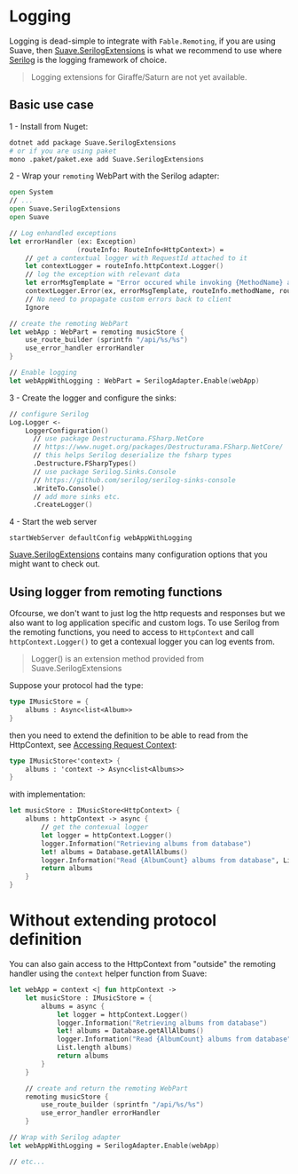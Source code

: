 # Logging

Logging is dead-simple to integrate with `Fable.Remoting`, if you are using Suave, then [Suave.SerilogExtensions](https://github.com/Zaid-Ajaj/Suave.SerilogExtensions) is what we recommend to use where [Serilog](https://github.com/Zaid-Ajaj/Suave.SerilogExtensions) is the logging framework of choice.

> Logging extensions for Giraffe/Saturn are not yet available.

## Basic use case
1 - Install from Nuget:
```bash
dotnet add package Suave.SerilogExtensions
# or if you are using paket
mono .paket/paket.exe add Suave.SerilogExtensions
```
2 - Wrap your `remoting` WebPart with the Serilog adapter:
```fs
open System
// ...
open Suave.SerilogExtensions
open Suave 

// Log enhandled exceptions 
let errorHandler (ex: Exception) 
                 (routeInfo: RouteInfo<HttpContext>) =
    // get a contextual logger with RequestId attached to it
    let contextLogger = routeInfo.httpContext.Logger()
    // log the exception with relevant data
    let errorMsgTemplate = "Error occured while invoking {MethodName} at {RoutePath}"
    contextLogger.Error(ex, errorMsgTemplate, routeInfo.methodName, routeInfo.path)
    // No need to propagate custom errors back to client
    Ignore

// create the remoting WebPart
let webApp : WebPart = remoting musicStore {
    use_route_builder (sprintfn "/api/%s/%s")
    use_error_handler errorHandler 
}

// Enable logging
let webAppWithLogging : WebPart = SerilogAdapter.Enable(webApp)
```
3 - Create the logger and configure the sinks:
```fs
// configure Serilog
Log.Logger <- 
    LoggerConfiguration() 
      // use package Destructurama.FSharp.NetCore 
      // https://www.nuget.org/packages/Destructurama.FSharp.NetCore/
      // this helps Serilog deserialize the fsharp types
      .Destructure.FSharpTypes()
      // use package Serilog.Sinks.Console  
      // https://github.com/serilog/serilog-sinks-console
      .WriteTo.Console() 
      // add more sinks etc.
      .CreateLogger() 
```
4 - Start the web server
```
startWebServer defaultConfig webAppWithLogging
```
[Suave.SerilogExtensions](https://github.com/Zaid-Ajaj/Suave.SerilogExtensions) contains many configuration options that you might want to check out. 

## Using logger from remoting functions
Ofcourse, we don't want to just log the http requests and responses but we also want to log application specific and custom logs. To use Serilog from the remoting functions, you need to access to `HttpContext` and call `httpContext.Logger()` to get a contexual logger you can log events from. 

> Logger() is an extension method provided from Suave.SerilogExtensions


Suppose your protocol had the type:
```fs
type IMusicStore = {
    albums : Async<list<Album>>
}
```
then you need to extend the definition to be able to read from the HttpContext, see [Accessing Request Context](request-context.md):
```fs
type IMusicStore<'context> {
    albums : 'context -> Async<list<Albums>>
}
```
with implementation:
```fs
let musicStore : IMusicStore<HttpContext> { 
    albums : httpContext -> async {
        // get the contexual logger
        let logger = httpContext.Logger()
        logger.Information("Retrieving albums from database")
        let! albums = Database.getAllAlbums()
        logger.Information("Read {AlbumCount} albums from database", List.length albums)
        return albums
    }
}
```

# Without extending protocol definition
You can also gain access to the HttpContext from "outside" the remoting handler using the `context` helper function from Suave:
```fs
let webApp = context <| fun httpContext ->
    let musicStore : IMusicStore = {
        albums = async {
            let logger = httpContext.Logger()
            logger.Information("Retrieving albums from database")
            let! albums = Database.getAllAlbums()
            logger.Information("Read {AlbumCount} albums from database",
            List.length albums)
            return albums
        }
    }

    // create and return the remoting WebPart
    remoting musicStore {
        use_route_builder (sprintfn "/api/%s/%s")
        use_error_handler errorHandler 
    }

// Wrap with Serilog adapter
let webAppWithLogging = SerilogAdapter.Enable(webApp)

// etc...
```